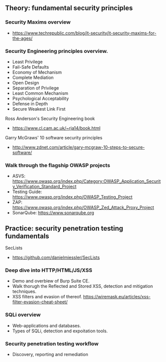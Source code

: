 ## Theory: fundamental security principles

### Security Maxims overview
- https://www.techrepublic.com/blog/it-security/it-security-maxims-for-the-ages/

### Security Engineering principles overview.
- Least Privilege
- Fail-Safe Defaults
- Economy of Mechanism
- Complete Mediation
- Open Design
- Separation of Privilege
- Least Common Mechanism
- Psychological Acceptability
- Defense in Depth
- Secure Weakest Link First

Ross Anderson's Security Engineering book
- https://www.cl.cam.ac.uk/~rja14/book.html

Garry McGraws' 10 software security principles
- http://www.zdnet.com/article/gary-mcgraw-10-steps-to-secure-software/

### Walk through the flagship OWASP projects
- ASVS: https://www.owasp.org/index.php/Category:OWASP_Application_Security_Verification_Standard_Project
- Testing Guide: https://www.owasp.org/index.php/OWASP_Testing_Project
- ZAP: https://www.owasp.org/index.php/OWASP_Zed_Attack_Proxy_Project
- SonarQube: https://www.sonarqube.org

## Practice: security penetration testing fundamentals

SecLists
- https://github.com/danielmiessler/SecLists

### Deep dive into HTTP/HTML/JS/XSS
- Demo and overbiew of Burp Suite CE.
- Walk thorugh the Reflected and Stored XSS, detection and mitigation techniques.
- XSS filters and evasion of thereof. https://wiremask.eu/articles/xss-filter-evasion-cheat-sheet/

### SQLi overview
- Web-applications and databases.
- Types of SQLi, detection and expoitation tools.

### Security penetration testing workflow
- Discovery, reporting and remediation
